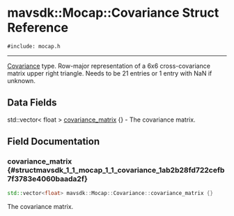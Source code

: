 # mavsdk::Mocap::Covariance Struct Reference
`#include: mocap.h`

----


[Covariance](structmavsdk_1_1_mocap_1_1_covariance.md) type. Row-major representation of a 6x6 cross-covariance matrix upper right triangle. Needs to be 21 entries or 1 entry with NaN if unknown. 


## Data Fields


std::vector< float > [covariance_matrix](#structmavsdk_1_1_mocap_1_1_covariance_1ab2b28fd722cefb7f3783e4060baada2f) {} - The covariance matrix.


## Field Documentation


### covariance_matrix {#structmavsdk_1_1_mocap_1_1_covariance_1ab2b28fd722cefb7f3783e4060baada2f}

```cpp
std::vector<float> mavsdk::Mocap::Covariance::covariance_matrix {}
```


The covariance matrix.

